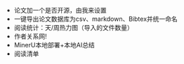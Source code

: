 - 论文加一个是否开源，由我来设置
- 一键导出论文数据库为csv、markdown、Bibtex并统一命名
- 阅读统计：天/周热力图（导入的文件数量）
- 作者关系网!
- MinerU本地部署+本地AI总结
- 阅读清单